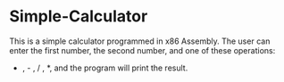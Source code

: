 # Simple-Calculator
This is a simple calculator programmed in x86 Assembly.
The user can enter the first number, the second number, and one of these operations:
+ , - , / , *, and the program will print the result. 
